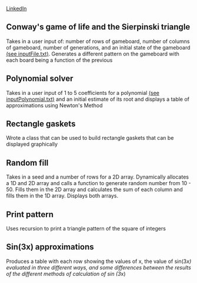 [LinkedIn](https://www.linkedin.com/in/alexander-lo-a2119317b/)
## Conway's game of life and the Sierpinski triangle
Takes in a user input of: number of rows of gameboard, number of columns of gameboard, number of generations, and an initial state of the gameboard [(see inputFile.txt)](https://github.com/alexlo97/Programming-projects/blob/master/Conway_Sierpinski/inputConway.txt). Generates a different pattern on the gameboard with each board being a function of the previous

## Polynomial solver
Takes in a user input of 1 to 5 coefficients for a polynomial [(see inputPolynomial.txt)](https://github.com/alexlo97/Programming-projects/blob/master/Polynomial_Solver/inputPolynomial.txt) and an initial estimate of its root and displays a table of approximations using Newton's Method

## Rectangle gaskets
Wrote a class that can be used to build rectangle gaskets that can be displayed graphically

## Random fill
Takes in a seed and a number of rows for a 2D array. Dynamically allocates a 1D and 2D array and calls a function to generate random number from 10 - 50. Fills them in the 2D array and calculates the sum of each column and fills them in the 1D array. Displays both arrays.

## Print pattern
Uses recursion to print a triangle pattern of the square of integers

## Sin(3x) approximations
Produces a table with each row showing the values of x, the value of sin(3*x) evaluated in three different ways, and some differences between the results of the different methods of calculation of sin (3*x)
